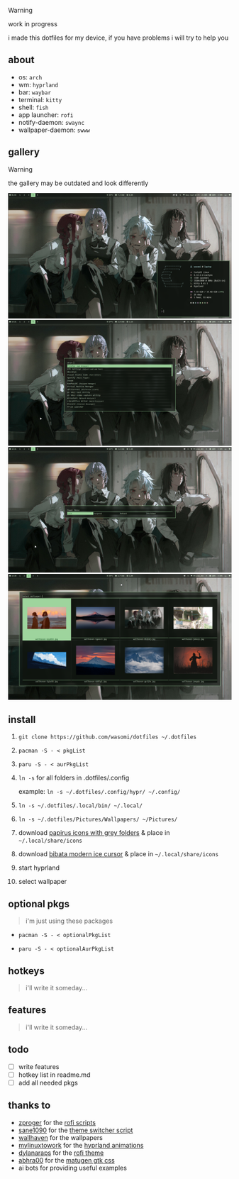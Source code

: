 > [!warning]
> work in progress
> 
> i made this dotfiles for my device, if you have problems i will try to help you

## about

- os: `arch`
- wm: `hyprland`
- bar: `waybar`
- terminal: `kitty`
- shell: `fish`
- app launcher: `rofi`
- notify-daemon: `swaync`
- wallpaper-daemon: `swww`

## gallery

> [!warning]
> the gallery may be outdated and look differently

![main](Pictures/Screenshots/main.png)
![rofi](Pictures/Screenshots/rofi.png)
![powerMenu](Pictures/Screenshots/powerMenu.png)
![wallpaperChanger](Pictures/Screenshots/wallpaperChanger.png)

## install

1. `git clone https://github.com/wasomi/dotfiles ~/.dotfiles`
2. `pacman -S - < pkgList`
3. `paru -S - < aurPkgList`
4. `ln -s` for all folders in .dotfiles/.config
    
    example: `ln -s ~/.dotfiles/.config/hypr/ ~/.config/`
5. `ln -s ~/.dotfiles/.local/bin/ ~/.local/`
6. `ln -s ~/.dotfiles/Pictures/Wallpapers/ ~/Pictures/`
7. download [papirus icons with grey folders](https://www.gnome-look.org/p/1166289/) & place in `~/.local/share/icons`
8. download [bibata modern ice cursor](https://www.gnome-look.org/p/1197198) & place in `~/.local/share/icons`
9. start hyprland
10. select wallpaper

## optional pkgs

> i'm just using these packages

- `pacman -S - < optionalPkgList`

- `paru -S - < optionalAurPkgList`

## hotkeys

> i'll write it someday...

## features

> i'll write it someday...

## todo

- [ ] write features
- [ ] hotkey list in readme.md
- [ ] add all needed pkgs

## thanks to

- [zproger](https://github.com/Zproger/) for the [rofi scripts](https://github.com/Zproger/bspwm-dotfiles/tree/main/bin)
- [sane1090](https://www.youtube.com/@sane1090x) for the [theme switcher script](https://youtu.be/PLb2lA9jBCI?si=PrIcooBkzP5Gz0YF)
- [wallhaven](https://wallhaven.cc) for the wallpapers
- [mylinuxtowork](https://github.com/mylinuxforwork) for the [hyprland animations](https://github.com/mylinuxforwork/dotfiles/tree/main/share/dotfiles/.config/hypr/conf/animations)
- [dylanaraps](https://github.com/dylanaraps) for the [rofi theme](https://github.com/dylanaraps/pywal/blob/master/pywal/templates/colors-rofi-dark.rasi)
- [abhra00](https://github.com/Abhra00) for the [matugen gtk css](https://github.com/Abhra00/Matuprland/blob/main/matugen/templates/matugen-gtk.css)
- ai bots for providing useful examples